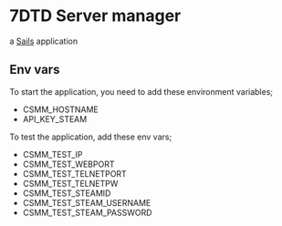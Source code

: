 # 7DTD Server manager 

a [Sails](https://sailsjs.com) application

## Env vars

To start the application, you need to add these environment variables;

 - CSMM_HOSTNAME
 - API_KEY_STEAM

To test the application, add these env vars;

 - CSMM_TEST_IP
 - CSMM_TEST_WEBPORT
 - CSMM_TEST_TELNETPORT
 - CSMM_TEST_TELNETPW
 - CSMM_TEST_STEAMID
 - CSMM_TEST_STEAM_USERNAME
 - CSMM_TEST_STEAM_PASSWORD

